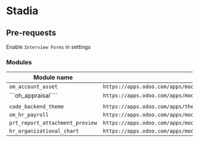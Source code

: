 # Stadia

## Pre-requests

Enable ```Interview Forms``` in settings

### Modules

| Module name | Link |
| --- | --- |
| ```om_account_asset``` | ```https://apps.odoo.com/apps/modules/14.0/om_account_asset/#``` |
| ```oh_appraisal```` | ```https://apps.odoo.com/apps/modules/14.0/oh_appraisal/#``` |
| | |
| ```code_backend_theme``` | ```https://apps.odoo.com/apps/themes/14.0/code_backend_theme/#``` |
| ```om_hr_payroll``` | ```https://apps.odoo.com/apps/modules/14.0/om_hr_payroll/#``` |
| ```prt_report_attachment_preview``` | ```https://apps.odoo.com/apps/modules/14.0/prt_report_attachment_preview/#``` |
| ```hr_organizational_chart``` | ```https://apps.odoo.com/apps/modules/14.0/hr_organizational_chart/#``` |
